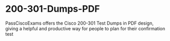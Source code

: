 # 200-301-Dumps-PDF
PassCiscoExams offers the Cisco 200-301 Test Dumps in PDF design, giving a helpful and productive way for people to plan for their confirmation test
